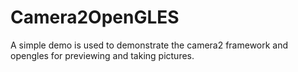 # Camera2OpenGLES
A simple demo is used to demonstrate the camera2 framework and opengles for previewing and taking pictures.
